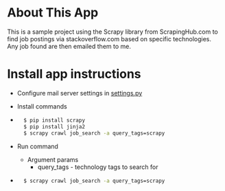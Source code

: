 # About This App

This is a sample project using the Scrapy library from ScrapingHub.com to find job postings via stackoverflow.com based on specific technologies. Any job found are then emailed them to me.


# Install app instructions

* Configure mail server settings in [settings.py](https://bitbucket.org/pdiez/scrapy_job_search/src/master/scrapy_project/settings.py)

* Install commands
* ```bash
    $ pip install scrapy
    $ pip install jinja2
    $ scrapy crawl job_search -a query_tags=scrapy
    ```
* Run command 
    * Argument params
        * query_tags - technology tags to search for
* ```bash
    $ scrapy crawl job_search -a query_tags=scrapy
    ```

